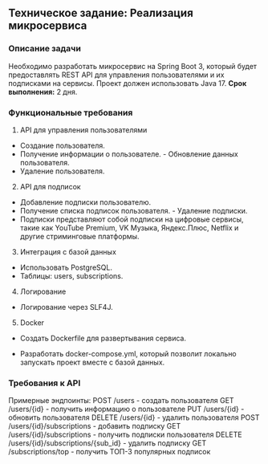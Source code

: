 ## Техническое задание: Реализация микросервиса
### Описание задачи
Необходимо разработать микросервис на Spring Boot 3, который будет предоставлять REST API для управления пользователями и их подписками на сервисы.
Проект должен использовать Java 17. **Срок выполнения:** 2 дня.
### Функциональные требования
1. API для управления пользователями
- Создание пользователя.
- Получение информации о пользователе. - Обновление данных пользователя.
- Удаление пользователя.
2. API для подписок
- Добавление подписки пользователю.
- Получение списка подписок пользователя. - Удаление подписки.
- Подписки представляют собой подписки на цифровые сервисы, такие как YouTube Premium, VK Музыка, Яндекс.Плюс, Netflix и другие стриминговые платформы.
3. Интеграция с базой данных
- Использовать PostgreSQL.
- Таблицы: users, subscriptions.
4. Логирование
- Логирование через SLF4J.
5. Docker
- Создать Dockerfile для развертывания сервиса.

- Разработать docker-compose.yml, который позволит локально запускать проект вместе с базой данных.
### Требования к API
Примерные эндпоинты:
POST /users - создать пользователя
GET /users/{id} - получить информацию о пользователе PUT /users/{id} - обновить пользователя
DELETE /users/{id} - удалить пользователя
POST /users/{id}/subscriptions - добавить подписку
GET /users/{id}/subscriptions - получить подписки пользователя DELETE /users/{id}/subscriptions/{sub_id} - удалить подписку
GET /subscriptions/top - получить ТОП-3 популярных подписок
